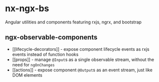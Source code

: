 # nx-ngx-bs

Angular utilities and components featuring rxjs, ngrx, and bootstrap

## ngx-observable-components
- [[lifecycle-decorators]] - expose component lifecycle events as rxjs events instead of function hooks
- [[props]] - manage `@Input`s as a single observable stream, without the need for `ngOnChanges`
- [[actions]] - expose component `@Output`s as an event stream, just like DOM elements
